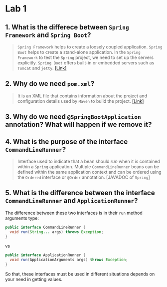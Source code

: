 # Lab 1

## 1. What is the differece between `Spring Framework` and `Spring Boot`?

> `Spring Framework` helps to create a loosely coupled application. `Spring Boot` helps to create a stand-alone application. In the `Spring Framework` to test the `Spring` project, we need to set up the servers explicitly. `Spring Boot` offers built-in or embedded servers such as `Tomcat` and `jetty`. [[Link]](https://www.interviewbit.com/blog/spring-vs-spring-boot/)

## 2. Why do we need `pom.xml`?

> It is an XML file that contains information about the project and configuration details used by `Maven` to build the project. [[Link]](https://maven.apache.org/guides/introduction/introduction-to-the-pom.html)

## 3. Why do we need `@SpringBootApplication` annotation? What will happen if we remove it?

## 4. What is the purpose of the interface `CommandLineRunner`?

> Interface used to indicate that a bean should _run_ when it is contained within a `Spring` application. Multiple `CommandLineRunner` beans can be defined within the same application context and can be ordered using the `Ordered` interface or `@Order` annotation. [JAVADOC of `Spring`]

## 5. What is the difference between the interface `CommandLineRunner` and `ApplicationRunner`?

The difference between these two interfaces is in their `run` method arguments type:

```java
public interface CommandLineRunner {
  void run(String... args) throws Exception;
}
```

vs

```java
public interface ApplicationRunner {
  void run(ApplicationArguments args) throws Exception;
}
```

So that, these interfaces must be used in different situations depends on your need in getting values.
